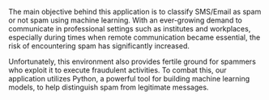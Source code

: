 The main objective behind this application is to classify SMS/Email as spam or not spam using machine learning. With an ever-growing demand to communicate in professional settings such as institutes and workplaces, especially during times when remote communication became essential, the risk of encountering spam has significantly increased.

Unfortunately, this environment also provides fertile ground for spammers who exploit it to execute fraudulent activities. To combat this, our application utilizes Python, a powerful tool for building machine learning models, to help distinguish spam from legitimate messages.

